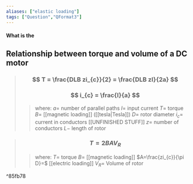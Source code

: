```yaml
---
aliases: ["elastic loading"]
tags: ["Question","QFormat3"]
---
```


#### What is the
## Relationship between torque and volume of a DC motor

> ### $$ T =  \frac{DLB zi_{c}}{2} =  \frac{DLB zI}{2a} $$ 
> ### $$ i_{c} = \frac{I}{a} $$
>> where:
>> $a=$ number of parallel paths
>> $I=$ input current
>> $T=$ torque 
>> $B=$ [[magnetic loading]] ([[tesla|Tesla]])
>> $D=$ rotor diameter
>> $i_{c}=$ current in conductors [[UNFINISHED STUFF]]
>> $z=$ number of conductors
>> $L-$ length of rotor

> ### $$ T = 2BA V_{R} $$ 
>> where:
>> $T=$ torque
>> $B=$ [[magnetic loading]]
>> $A=\frac{zi_{c}}{\pi D}=$ [[electric loading]]
>> $V_{R}=$ Volume of rotor

^85fb78

